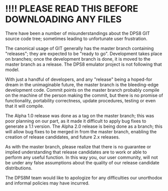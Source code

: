 # !!!! PLEASE READ THIS BEFORE DOWNLOADING ANY FILES

<!-- TODO(jhj): Rewrite?! -->

There have been a number of misunderstandings about the DPS8 GIT source
code tree; sometimes leading to unfortunate user frustration.

The canonical usage of GIT generally has the master branch containing
"releases"; they are expected to be "ready to go". Development takes place
on branches; once the development branch is done, it is moved to the master
branch as a release. The DPS8 emulator project is not following that model.

With just a handful of developers, and any "release" being a hoped-for dream
in the unimaginable future, the master branch is the bleeding-edge development
code. Commit points on the master branch probably compile on the machine of
the person making the commit, but there is no promise of functionality,
portability correctness, update procedures, testing or even that it will
compile.

The Alpha 1.0 release was done as a tag on the master branch; this was poor
planning on our part, as it made it difficult to apply bug fixes to generate
a 1.1 version. The Alpha 2.0 release is being done as a branch; this will
allow bug fixes to be merged in from the master branch, enabling the creation
of release candidates, and future 2.x releases.

As with the master branch, please realize that there is no guarantee or
implied understanding that release candidates are to work or able to perform
any useful function. In this way you, our user community, will not be under
any false assumptions about the quality of our release candidate
distributions.

The DPS8M team would like to apologize for any difficulties our unorthodox and
informal policies may have incurred.

